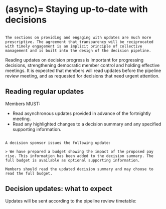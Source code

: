 (async)=
Staying up-to-date with decisions
=================================

```{warning} Much of the Decision Pipeline documentation can be considered as guidance or as a framework for visualising how decision-making happens.

The sections on providing and engaging with updates are much more prescriptive. The agreement that transparency will be reciprocated with timely engagement is an implicit principle of collective management and is built into the design of the decision pipeline.      
```

Reading updates on decision progress is important for progressing decisions, strengthening democratic member control and holding effective meetings. It is expected that members will read updates before the pipeline review meeting, and as requested for decisions that need urgent attention.

## Reading regular updates

Members MUST:

- Read asynchronous updates provided in advance of the fortnightly meeting.
- Read any highlighted changes to a decision summary and any specified supporting information.

```{note} **Example decision update**: increasing basic pay<br>

A decision sponsor issues the following update:

> We have prepared a budget showing the impact of the proposed pay rise. This information has been added to the decision summary. The full budget is available as optional supporting information.

Members should read the updated decision summary and may choose to read the full budget.

```

## Decision updates: what to expect

Updates will be sent according to the pipeline review timetable:

```{include} ../snippets/update-timetable.md
```

```{include} ../snippets/decision-types.md
```